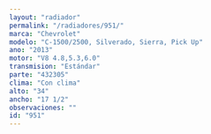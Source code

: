 ```yaml
---
layout: "radiador"
permalink: "/radiadores/951/"
marca: "Chevrolet"
modelo: "C-1500/2500, Silverado, Sierra, Pick Up"
ano: "2013"
motor: "V8 4.8,5.3,6.0"
transmision: "Estándar"
parte: "432305"
clima: "Con clima"
alto: "34"
ancho: "17 1/2"
observaciones: ""
id: "951"
---
```


